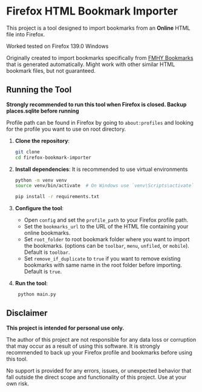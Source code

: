 # Firefox HTML Bookmark Importer

This project is a tool designed to import bookmarks from an **Online** HTML file into Firefox.

Worked tested on Firefox 139.0 Windows

Originally created to import bookmarks specifically from [FMHY Bookmarks](https://github.com/fmhy/bookmarks) that is generated automatically. Might work with other similar HTML bookmark files, but not guaranteed.

## Running the Tool
**Strongly recommended to run this tool when Firefox is closed. Backup places.sqlite before running**

Profile path can be found in Firefox by going to `about:profiles` and looking for the profile you want to use on root directory.
1. **Clone the repository**:
   ```bash
   git clone
   cd firefox-bookmark-importer
   ```
2. **Install dependencies**:
    It is recommended to use virtual environments
    ```bash
    python -m venv venv
    source venv/bin/activate  # On Windows use `venv\Scripts\activate`
    ```
    ```bash
    pip install -r requirements.txt
    ```
3. **Configure the tool**:
   - Open `config` and set the `profile_path` to your Firefox profile path.
   - Set the `bookmarks_url` to the URL of the HTML file containing your online bookmarks.
   - Set `root_folder` to root bookmark folder where you want to import the bookmarks. (options can be `toolbar`, `menu`, `unfiled`, or `mobile`). Default is `toolbar`.
   - Set `remove_if_duplicate` to `true` if you want to remove existing bookmarks with same name in the root folder before importing. Default is `true`.

4. **Run the tool**:
   ```bash
    python main.py
    ```

## Disclaimer

**This project is intended for personal use only.**

The author of this project are not responsible for any data loss or corruption that may occur as a result of using this software. It is strongly recommended to back up your Firefox profile and bookmarks before using this tool.

No support is provided for any errors, issues, or unexpected behavior that fall outside the direct scope and functionality of this project. Use at your own risk.